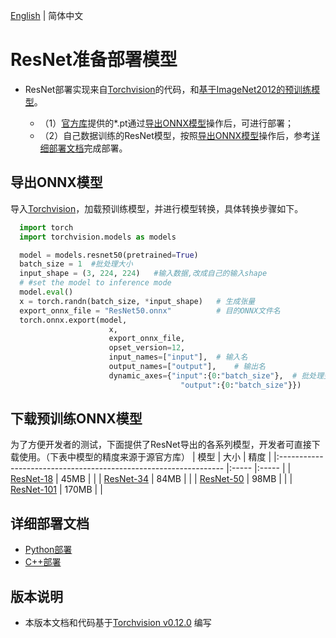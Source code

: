 [English](README.md) | 简体中文
# ResNet准备部署模型

- ResNet部署实现来自[Torchvision](https://github.com/pytorch/vision/tree/v0.12.0)的代码，和[基于ImageNet2012的预训练模型](https://github.com/pytorch/vision/tree/v0.12.0)。

  - （1）[官方库](https://github.com/pytorch/vision/tree/v0.12.0)提供的*.pt通过[导出ONNX模型](#导出ONNX模型)操作后，可进行部署；
  - （2）自己数据训练的ResNet模型，按照[导出ONNX模型](#%E5%AF%BC%E5%87%BAONNX%E6%A8%A1%E5%9E%8B)操作后，参考[详细部署文档](#详细部署文档)完成部署。


## 导出ONNX模型


  导入[Torchvision](https://github.com/pytorch/vision/tree/v0.12.0)，加载预训练模型，并进行模型转换，具体转换步骤如下。

  ```python
    import torch
    import torchvision.models as models

    model = models.resnet50(pretrained=True)
    batch_size = 1  #批处理大小
    input_shape = (3, 224, 224)   #输入数据,改成自己的输入shape
    # #set the model to inference mode
    model.eval()
    x = torch.randn(batch_size, *input_shape)	# 生成张量
    export_onnx_file = "ResNet50.onnx"			# 目的ONNX文件名
    torch.onnx.export(model,
                        x,
                        export_onnx_file,
                        opset_version=12,
                        input_names=["input"],	# 输入名
                        output_names=["output"],	# 输出名
                        dynamic_axes={"input":{0:"batch_size"},  # 批处理变量
                                        "output":{0:"batch_size"}})
  ```

## 下载预训练ONNX模型

为了方便开发者的测试，下面提供了ResNet导出的各系列模型，开发者可直接下载使用。（下表中模型的精度来源于源官方库）
| 模型                                                               | 大小    | 精度    |
|:---------------------------------------------------------------- |:----- |:----- |
| [ResNet-18](https://bj.bcebos.com/paddlehub/fastdeploy/resnet18.onnx) | 45MB  | |
| [ResNet-34](https://bj.bcebos.com/paddlehub/fastdeploy/resnet34.onnx) | 84MB | |
| [ResNet-50](https://bj.bcebos.com/paddlehub/fastdeploy/resnet50.onnx) | 98MB | |
| [ResNet-101](https://bj.bcebos.com/paddlehub/fastdeploy/resnet101.onnx) | 170MB | |


## 详细部署文档

- [Python部署](python)
- [C++部署](cpp)

## 版本说明

- 本版本文档和代码基于[Torchvision v0.12.0](https://github.com/pytorch/vision/tree/v0.12.0) 编写
